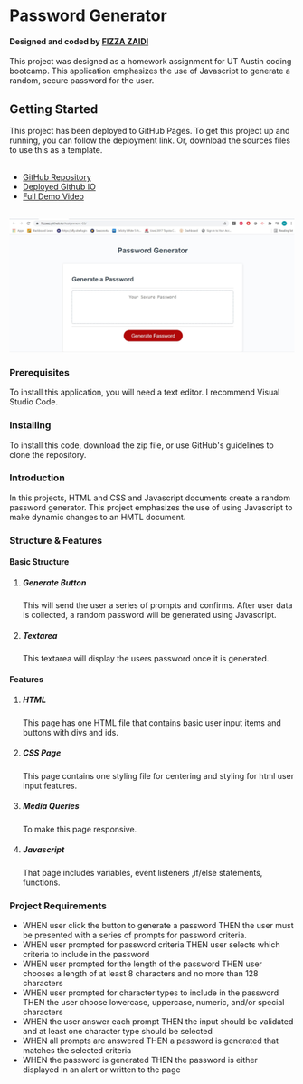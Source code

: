 <h1>Password Generator</h4>
<h4>Designed and coded by <a href="https://github.com/fizzaaz">FIZZA ZAIDI</a></h4>
This project was designed as a homework assignment for UT Austin coding bootcamp.
This application emphasizes the use of Javascript to generate a random, secure password for the user.
<br>
<h2>Getting Started</h2>
This project has been deployed to GitHub Pages. To get this project up and running, you can follow the deployment link. Or, download the sources files to use this as a template.
<br>
<br>
<ul>
  <li><a href="https://github.com/fizzaaz/Assignment-03"> GitHub Repository</a></li>
  <li><a href="https://fizzaaz.github.io/Assignment-03/">Deployed Github IO</a></li>
  <li><a href="https://drive.google.com/file/d/1UjLUk5wtVuOe4X4ocCfWyF-hh__2oLTJ/view/">Full Demo Video</a></li>


</ul>
<br>
 
<img src="assets/images/ss.JPG" alt="screenshot"/>
<h3>Prerequisites</h3>
To install this application, you will need a text editor. I recommend Visual Studio Code.
<br>
<h3>Installing</h3>
To install this code, download the zip file, or use GitHub's guidelines to clone the repository.
<br>
<h3>Introduction</h3>
In this projects, HTML and CSS and Javascript documents create a random password generator.
This project emphasizes the use of using Javascript to make dynamic changes to an HMTL document.
<h3>Structure & Features</h3>
<h4>Basic Structure</h4>
<ol>
  <li><h5>Generate Button</h5></li>
  This will send the user a series of prompts and confirms. After user data is collected, a random password will be generated using Javascript.
  <li><h5>Textarea</h5></li>
  This textarea will display the users password once it is generated.
  </ol>
  
  <h4>Features</h4>
<ol>
  <li><h5>HTML </h5></li>
This page has one HTML file that contains basic user input items and buttons with divs and ids.
  <li><h5>CSS Page  </h5></li>
This page contains one styling file for centering and styling for html user input features.
  <li><h5>Media Queries</h5></li>
    To make this page responsive.
<li><h5> Javascript</h5> </li>
That page includes variables, event listeners ,if/else statements, functions.
</ol>
<h3>Project Requirements</h3>
<ul>
<li>WHEN user click the button to generate a password THEN the user must be presented with a series of prompts for password criteria.</li>
<li>WHEN user prompted for password criteria THEN user selects which criteria to include in the password</li>
<li>WHEN user prompted for the length of the password THEN user chooses a length of at least 8 characters and no more than 128 characters</li>
<li>WHEN user prompted for character types to include in the password THEN the user choose lowercase, uppercase, numeric, and/or special characters</li>
<li>WHEN the user answer each prompt THEN the input should be validated and at least one character type should be selected</li>
<li>WHEN all prompts are answered THEN a password is generated that matches the selected criteria</li>
<li>WHEN the password is generated THEN the password is either displayed in an alert or written to the page</li>
